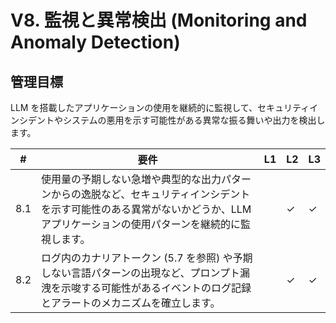 # V8. 監視と異常検出 (Monitoring and Anomaly Detection)

## 管理目標
LLM を搭載したアプリケーションの使用を継続的に監視して、セキュリティインシデントやシステムの悪用を示す可能性がある異常な振る舞いや出力を検出します。

| # | 要件       | L1 | L2 | L3 |
| - | ---------- | -- | -- | -- |
| 8.1 | 使用量の予期しない急増や典型的な出力パターンからの逸脱など、セキュリティインシデントを示す可能性のある異常がないかどうか、LLM アプリケーションの使用パターンを継続的に監視します。 |      | ✓ | ✓ |
| 8.2 | ログ内のカナリアトークン (5.7 を参照) や予期しない言語パターンの出現など、プロンプト漏洩を示唆する可能性があるイベントのログ記録とアラートのメカニズムを確立します。 |      | ✓ | ✓ |
